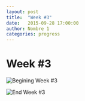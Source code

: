 ```yaml
---
layout: post
title:  "Week #3"
date:   2015-09-28 17:00:00
author: Nombre 1
categories: progress
---
```


# Week #3

![Begining Week #3]({{site.baseurl}}/assets/week-progress/w2-end.jpg)

![End Week #3]({{site.baseurl}}/assets/week-progress/w3-end.png)
